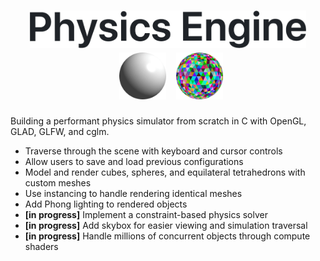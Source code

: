 <h1 align="center">
   <img src="assets/text.png" height="60" hspace="20">
  <img src="assets/phong-icosphere.png" height="75" hspace="10">
  <img src="assets/colored-icosphere.png" height="75">
</h1>

Building a performant physics simulator from scratch in C with OpenGL, GLAD, GLFW, and cglm.
- Traverse through the scene with keyboard and cursor controls
- Allow users to save and load previous configurations
- Model and render cubes, spheres, and equilateral tetrahedrons with custom meshes
- Use instancing to handle rendering identical meshes
- Add Phong lighting to rendered objects
- **[in progress]** Implement a constraint-based physics solver
- **[in progress]** Add skybox for easier viewing and simulation traversal
- **[in progress]** Handle millions of concurrent objects through compute shaders
